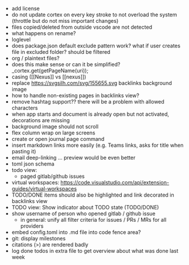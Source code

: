 - add license
- do not update cortex on every key stroke to not overload the system (throttle but do not miss important changes)
- files copied/deleted from outside vscode are not detected
- what happens on rename?
- loglevel
- does package.json default exclude pattern work? what if user creates file in excluded folder? should be filtered
- org / plaintext files?
- does this make sense or can it be simplified? _cortex.get(getPageName(uri));
- casing ([[Nexus]] vs [[nexus]])
- replace https://svgsilh.com/svg/155655.svg backlinks background image
- how to handle non-existing pages in backlinks view?
- remove hashtag support?? there will be a problem with allowed characters
- when app starts and document is already open but not activated, decorations are missing
- background image should not scroll
- flex column wrap on large screens
- create or open journal page command
- insert markdown links more easily (e.g. Teams links, asks for title when pasting it)
- email deep-linking ... preview would be even better
- toml json schema
- todo view: 
    - paged gitlab/github issues
- virtual workspaces: https://code.visualstudio.com/api/extension-guides/virtual-workspaces
- TODO/DONE items should also be highlighted and link decorated in backlinks view
- TODO view: Show indicator about TODO state (TODO/DONE)
- show username of person who opened gitlab / github issue
    - in general: unify all filter criteria for issues / PRs / MRs for all providers
- embed config.toml into .md file into code fence area?
- git: display milestones
- citations (>) are rendered badly
- log done todos in extra file to get overview about what was done last week